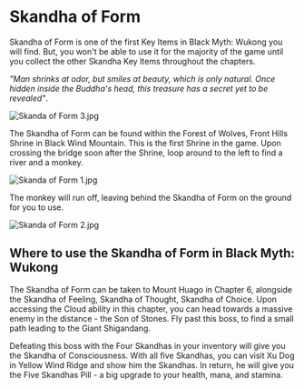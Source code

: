 # Skandha of Form

Skandha of Form is one of the first Key Items in Black Myth: Wukong you will find. But, you won't be able to use it for the majority of the game until you collect the other Skandha Key Items throughout the chapters. 

_"Man shrinks at odor, but smiles at beauty, which is only natural. Once hidden inside the Buddha's head, this treasure has a secret yet to be revealed"_. 

![Skanda of Form 3.jpg](https://oyster.ignimgs.com/mediawiki/apis.ign.com/black-myth-wukong/8/8f/Skanda_of_Form_3.jpg)

The Skandha of Form can be found within the Forest of Wolves, Front Hills Shrine in Black Wind Mountain. This is the first Shrine in the game. Upon crossing the bridge soon after the Shrine, loop around to the left to find a river and a monkey. 

![Skanda of Form 1.jpg](https://oyster.ignimgs.com/mediawiki/apis.ign.com/black-myth-wukong/4/4c/Skanda_of_Form_1.jpg)

The monkey will run off, leaving behind the Skandha of Form on the ground for you to use. 

![Skanda of Form 2.jpg](https://oyster.ignimgs.com/mediawiki/apis.ign.com/black-myth-wukong/e/ed/Skanda_of_Form_2.jpg)

## Where to use the Skandha of Form in Black Myth: Wukong

The Skandha of Form can be taken to Mount Huago in Chapter 6, alongside the Skandha of Feeling, Skandha of Thought, Skandha of Choice. Upon accessing the Cloud ability in this chapter, you can head towards a massive enemy in the distance - the Son of Stones. Fly past this boss, to find a small path leading to the Giant Shigandang. 

Defeating this boss with the Four Skandhas in your inventory will give you the Skandha of Consciousness. With all five Skandhas, you can visit Xu Dog in Yellow Wind Ridge and show him the Skandhas. In return, he will give you the Five Skandhas Pill - a big upgrade to your health, mana, and stamina. 
